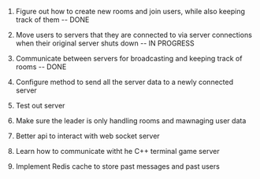 1. Figure out how to create new rooms and join users, while also keeping track of them -- DONE

4. Move users to servers that they are connected to via server connections when their original server shuts down -- IN PROGRESS
5. Communicate between servers for broadcasting and keeping track of rooms -- DONE


1. Configure method to send all the server data to a newly connected server
2. Test out server
3. Make sure the leader is only handling rooms and mawnaging user data
4. Better api to interact with web socket server
5. Learn how to communicate witht he C++ terminal game server
6. Implement Redis cache to store past messages and past users
